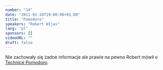 ```yaml
---
number: "14"
date: "2011-01-24T19:00:00+01:00"
title: "Pomodoro"
speakers: "Robert Wijas"
lang: "pl"
sponsors: []
videoURL: ""
draft: false
---
```


Nie zachowały się żadne informacje ale prawie na pewno Robert mówił o <a href="https://pl.wikipedia.org/wiki/Technika_Pomodoro" target="_blank">Technice Pomodoro</a>.